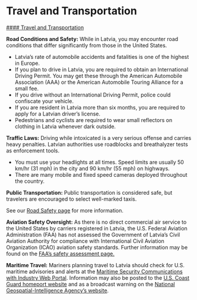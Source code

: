# Travel and Transportation

[#### Travel and Transportation](javascript:void(0); "Travel and Transportation")

**Road Conditions and Safety:** While in Latvia, you may encounter road conditions that differ significantly from those in the United States.

* Latvia’s rate of automobile accidents and fatalities is one of the highest in Europe.
* If you plan to drive in Latvia, you are required to obtain an International Driving Permit. You may get these through the American Automobile Association (AAA) or the American Automobile Touring Alliance for a small fee.
* If you drive without an International Driving Permit, police could confiscate your vehicle.
* If you are resident in Latvia more than six months, you are required to apply for a Latvian driver’s license.
* Pedestrians and cyclists are required to wear small reflectors on clothing in Latvia whenever dark outside.

**Traffic Laws:** Driving while intoxicated is a very serious offense and carries heavy penalties. Latvian authorities use roadblocks and breathalyzer tests as enforcement tools.

* You must use your headlights at all times. Speed limits are usually 50 km/hr (31 mph) in the city and 90 km/hr (55 mph) on highways.
* There are many mobile and fixed speed cameras deployed throughout the country.

**Public Transportation:** Public transportation is considered safe, but travelers are encouraged to select well-marked taxis.

See our [Road Safety page](http://travel.state.gov/content/passports/english/go/safety/road.html) for more information.

**Aviation Safety Oversight:** As there is no direct commercial air service to the United States by carriers registered in Latvia, the U.S. Federal Aviation Administration (FAA) has not assessed the Government of Latvia’s Civil Aviation Authority for compliance with International Civil Aviation Organization (ICAO) aviation safety standards. Further information may be found on the [FAA’s safety assessment page.](https://www.faa.gov/about/initiatives/iasa)

**Maritime Travel:** Mariners planning travel to Latvia should check for U.S. maritime advisories and alerts at the [Maritime Security Communications with Industry Web Portal](/content/travel/csi_repository/csi_landing/csi_catalog/mlt.html#ExternalPopup). Information may also be posted to the [U.S. Coast Guard homeport website](/content/travel/csi_repository/csi_landing/csi_catalog/mlt.html#ExternalPopup) and as a broadcast warning on the [National Geospatial-Intelligence Agency’s website](/content/travel/csi_repository/csi_landing/csi_catalog/mlt.html#ExternalPopup).